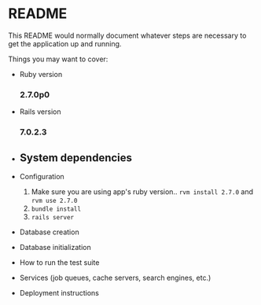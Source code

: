 # README

This README would normally document whatever steps are necessary to get the
application up and running.

Things you may want to cover:

* Ruby version
  ### 2.7.0p0

* Rails version
  ### 7.0.2.3

* System dependencies
  - 

* Configuration
  
  1. Make sure you are using app's ruby version..  `rvm install 2.7.0` and `rvm use 2.7.0`
  2. `bundle install`
  3. `rails server`


* Database creation

* Database initialization

* How to run the test suite

* Services (job queues, cache servers, search engines, etc.)

* Deployment instructions
